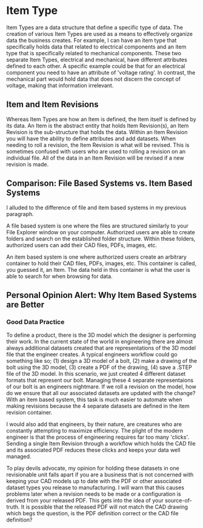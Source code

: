 # Item Type
Item Types are a data structure that define a specific type of data. The creation of various Item Types are used as a means to effectively organize data the business creates. For example, I can have an item type that specifically holds data that related to electrical components and an item type that is specifically related to mechanical components. These two separate Item Types, electrical and mechanical, have different attributes defined to each other. A specific example could be that for an electrical component you need to have an attribute of 'voltage rating'. In contrast, the mechanical part would hold data that does not discern the concept of voltage, making that information irrelevant. 

## Item and Item Revisions
Whereas Item Types are how an Item is defined, the Item itself is defined by its data. An Item is the abstract entity that holds Item Revision(s), an Item Revision is the sub-structure that holds the data. Within an Item Revision you will have the ability to define attributes and add datasets. When needing to roll a revision, the Item Revision is what will be revised. This is sometimes confused with users who are used to rolling a revision on an individual file. All of the data in an Item Revision will be revised if a new revision is made. 

## Comparison: File Based Systems vs. Item Based Systems
I alluded to the difference of file and item based systems in my previous paragraph.

A file based system is one where the files are structured similarly to your File Explorer window on your computer. Authorized users are able to create folders and search on the established folder structure. Within these folders, authorized users can add their CAD files, PDFs, images, etc. 

An item based system is one where authorized users create an arbitrary container to hold their CAD files, PDFs, images, etc. This container is called, you guessed it, an Item. The data held in this container is what the user is able to search for when browsing for data.

## Personal Opinion Alert: Why Item Based Systems are Better
### Good Data Practice
To define a product, there is the 3D model which the designer is performing their work. In the current state of the world in engineering there are almost always additional datasets created that are representations of the 3D model file that the engineer creates. A typical engineers workflow could go something like so; (1) design a 3D model of a bolt, (2) make a drawing of the bolt using the 3D model, (3) create a PDF of the drawing, (4) save a .STEP file of the 3D model. In this scenario, we just created 4 different dataset formats that represent our bolt. Managing these 4 separate representaions of our bolt is an engineers nightmare. If we roll a revision on the model, how do we ensure that all our associated datasets are updated with the change? With an item based system, this task is much easier to automate when making revisions because the 4 separate datasets are defined in the item revision container. 

I would also add that engineers, by their nature, are creatures who are constantly attempting to maximize efficiency. The plight of the modern engineer is that the process of engineering requires far too many 'clicks'. Sending a single Item Revision through a workflow which holds the CAD file and its associated PDF reduces these clicks and keeps your data well managed. 

To play devils advocate, my opinion for holding these datasets in one revisionable unit falls apart if you are a business that is not concerned with keeping your CAD models up to date with the PDF or other associated dataset types you release to manufacturing. I will warn that this causes problems later when a revision needs to be made or a configuration is derived from your released PDF. This gets into the idea of your source-of-truth. It is possible that the released PDF will not match the CAD drawing which begs the question, is the PDF definition correct or the CAD file definition?
